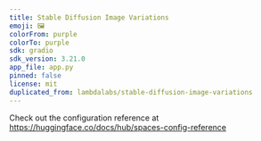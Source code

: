 ```yaml
---
title: Stable Diffusion Image Variations
emoji: 🖼️
colorFrom: purple
colorTo: purple
sdk: gradio
sdk_version: 3.21.0
app_file: app.py
pinned: false
license: mit
duplicated_from: lambdalabs/stable-diffusion-image-variations
---
```


Check out the configuration reference at https://huggingface.co/docs/hub/spaces-config-reference